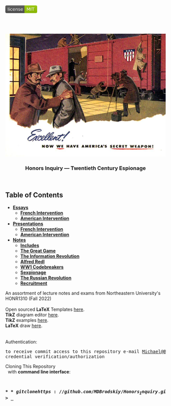 <!-- PROJECT LOGO -->
<br />
<p align="left">
  <a href="https://github.com/MDBrodskiy/Honors_Inquiry/tree/master/LICENSE">
    <img src="images/LicenseImage.svg" alt="license" width="100" height="24"></a>
</p>
<br/>
<br/>

<!-- BACKGROUND & TITLE -->
<p align="center">
  <a href="https://github.com/MDBrodskiy/Honors_Inquiry">
    <img src="images/background.png" alt="background">
  </a>
  <h3 align="center">Honors Inquiry — Twentieth Century Espionage</h3>
<br />
</p>

<!-- TABLE OF CONTENTS -->
## Table of Contents

* [**Essays**](https://github.com/MDBrodskiy/Honors_Inquiry/tree/master/Essays)
  * [**French Intervention**](https://github.com/MDBrodskiy/Honors_Inquiry/tree/master/Essays/FrenchIntervention.pdf)
  * [**American Intervention**](https://github.com/MDBrodskiy/Honors_Inquiry/tree/master/Essays/AmericanIntervention.pdf)
* [**Presentations**](https://github.com/MDBrodskiy/Honors_Inquiry/tree/master/Presentations)
  * [**French Intervention**](https://github.com/MDBrodskiy/Honors_Inquiry/tree/master/Presentations/French%20Intervention/Handout1.pdf)
  * [**American Intervention**](https://github.com/MDBrodskiy/Honors_Inquiry/tree/master/Presentations/American%20Intervention/Handout2.pdf)
* [**Notes**](https://github.com/MDBrodskiy/Honors_Inquiry/tree/master/Notes)
  * [**Includes**](https://github.com/MDBrodskiy/Honors_Inquiry/tree/master/Notes/Includes.tex)
  * [**The Great Game**](https://github.com/MDBrodskiy/Honors_Inquiry/tree/master/Notes/Notes1.pdf)
  * [**The Information Revolution**](https://github.com/MDBrodskiy/Honors_Inquiry/tree/master/Notes/Notes2.pdf)
  * [**Alfred Redl**](https://github.com/MDBrodskiy/Honors_Inquiry/tree/master/Notes/Notes3.pdf)
  * [**WW1 Codebreakers**](https://github.com/MDBrodskiy/Honors_Inquiry/tree/master/Notes/Notes4.pdf)
  * [**Sexpionage**](https://github.com/MDBrodskiy/Honors_Inquiry/tree/master/Notes/Notes5.pdf)
  * [**The Russian Revolution**](https://github.com/MDBrodskiy/Honors_Inquiry/tree/master/Notes/Notes6.pdf)
  * [**Recruitment**](https://github.com/MDBrodskiy/Honors_Inquiry/tree/master/Notes/Notes7.pdf)
<!--
  * [**Chapter 1**](#Notes/Chapter\ 1)
* [**Exams**](#Exams)
* [**Projects**](#Projects)
-->


An assortment of lecture notes and exams from Northeastern University's HONR1310 (Fall 2022)
<br/> <br/> 
Open sourced **LaTeX** Templates [here](https://www.latextemplates.com/).
<br/>
**TikZ** diagram editor [here](https://www.mathcha.io/editor).
<br/>
**TikZ** examples [here](https://www.texample.net/tikz/example).
<br/>
**LaTeX** draw [here](https://www.latexdraw.com/).
<br/> <br/> <br/>
Authentication:   
    <pre>to receive commit access to this repository e-mail Michael@Brodskiy.com for credential verification/authorization</pre>

Cloning This Repository
</br>&nbsp;&nbsp;with **command line interface**:
    <pre>    
    **$** git clone https://github.com/MDBrodskiy/Honors_Inquiry.git    
    **$** **>**  **_**
    </pre>
